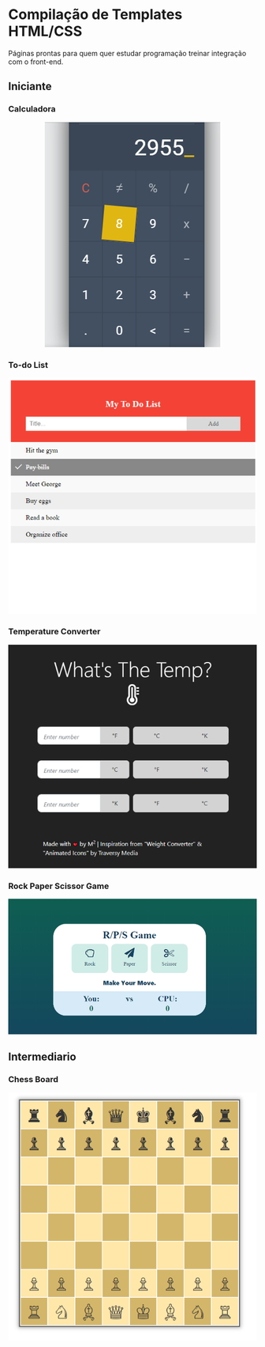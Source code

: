 # Compilação de Templates HTML/CSS

Páginas prontas para quem quer estudar programação treinar integração com o front-end.

## Iniciante

### Calculadora
<a href="https://github.com/mleitejunior/projects-html-css-templates/tree/master/beginner/calculator">
  <p align="center">
    <img src="https://github.com/mleitejunior/projects-html-css-templates/blob/master/beginner/calculator/preview.png" title="PureCalc screenshot" alt="PureCalc screenshot">
  </p>
</a>

### To-do List
<a href="https://github.com/mleitejunior/projects-html-css-templates/tree/master/beginner/to-do-list">
  <p align="center">
    <img src="https://github.com/mleitejunior/projects-html-css-templates/blob/master/beginner/to-do-list/preview.png" title="PureCalc screenshot" alt="To-do List screenshot">
  </p>
</a>

### Temperature Converter

<a href="https://github.com/mleitejunior/projects-html-css-templates/tree/master/beginner/temperature-converter">
  <p align="center">
    <img src="https://github.com/mleitejunior/projects-html-css-templates/blob/master/beginner/temperature-converter/preview.png" title="temperature-converter screenshot" alt="Temperature Converter screenshot">
  </p>
</a>

### Rock Paper Scissor Game

<a href="https://github.com/mleitejunior/projects-html-css-templates/tree/master/beginner/rock-paper-scissor">
  <p align="center">
    <img src="https://github.com/mleitejunior/projects-html-css-templates/blob/master/beginner/rock-paper-scissor/preview.png" title="temperature-converter screenshot" alt="rock-paper-scissor screenshot">
  </p>
</a>

## Intermediario

### Chess Board

<a href="https://github.com/mleitejunior/projects-html-css-templates/tree/master/intermediate/chess-board">
  <p align="center">
    <img src="https://github.com/mleitejunior/projects-html-css-templates/blob/master/intermediate/chess-board/preview.png" title="PureCalc screenshot" alt="Chess Board screenshot">
  </p>
</a>